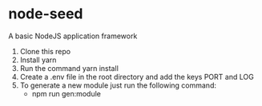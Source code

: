 # node-seed
A basic NodeJS application framework

1) Clone this repo
2) Install yarn
3) Run the command yarn install
4) Create a .env file in the root directory and add the keys PORT and LOG
5) To generate a new module just run the following command:
   - npm run gen:module
